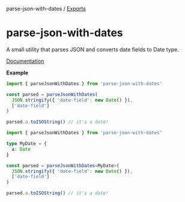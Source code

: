 parse-json-with-dates / [Exports](modules.md)

# parse-json-with-dates

A small utility that parses JSON and converts date fields to Date type.  

[Documentation](./docs/modules.md)

**Example**

```js
import { parseJsonWithDates } from 'parse-json-with-dates'

const parsed = parseJsonWithDates(
  JSON.stringify({ 'date-field': new Date() }),
  ['date-field']
)

parsed.a.toISOString() // it's a date!
```

```typescript
import { parseJsonWithDates } from 'parse-json-with-dates'

type MyDate = {
  a: Date
}

const parsed = parseJsonWithDates<MyDate>(
  JSON.stringify({ 'date-field': new Date() }),
  ['date-field']
)

parsed.a.toISOString() // it's a date!
```
